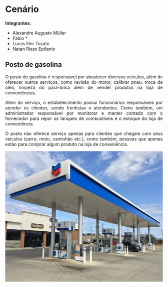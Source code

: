 # Cenário
**Integrantes:**
 - Alexandre Augusto Müller
 - Fabio *
 - Lucas Eler Tozato
 - Natan Risso Epifanio

## Posto de gasolina

<p align="justify">O posto de gasolina é responsável por abastecer diversos veículos, além de oferecer outros serviços, como revisão do motor, calibrar pneu, troca de óleo, limpeza do para-brisa além de vender produtos na loja de conveniências.</p>

<p align="justify">Além do serviço, o estabelecimento possui funcionários responsáveis por atender os clientes, sendo frentistas e atendentes. Como também, um administrador responsável por monitorar e manter contado com o fornecedor para repor os tanques de combustíveis e o estoque da loja de conveniência.</p>

<p align="justify">O posto não oferece serviço apenas para clientes que chegam com seus veículos (carro, moto, caminhão etc.), como também, pessoas que apenas estão para comprar algum produto na loja de conveniência.</p>

<p align="center"><img width="590px" height="416" src="https://github.com/AlexandreMuller/Design_e_Desenvolvimento_de_Banco_de_Dados_I/blob/master/Images/Posto%20de%20gasolina.webp"></p>
